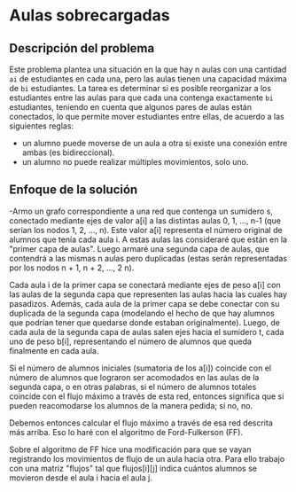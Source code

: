 # Aulas sobrecargadas

## Descripción del problema 

Este problema plantea una situación en la que hay n aulas con una cantidad `ai` de estudiantes en cada una, pero las aulas tienen una capacidad máxima de `bi` estudiantes. La tarea es determinar si es posible reorganizar a los estudiantes entre las aulas para que cada una contenga exactamente `bi` estudiantes, teniendo en cuenta que algunos pares de aulas están conectados, lo que permite mover estudiantes entre ellas, de acuerdo a las siguientes reglas: 
- un alumno puede moverse de un aula a otra si existe una conexión entre ambas (es bidireccional).
- un alumno no puede realizar múltiples movimientos, solo uno.

## Enfoque de la solución

-Armo un grafo correspondiente a una red que contenga un sumidero s, conectado mediante ejes de valor a[i] 
a las distintas aulas 0, 1, ..., n-1 (que serían los nodos 1, 2, ..., n). Este valor a[i] representa el 
número original de alumnos que tenía cada aula i. A estas aulas las consideraré que están en la "primer capa 
de aulas". Luego armaré una segunda capa de aulas, que contendrá a las mismas n aulas pero duplicadas (estas 
serán representadas por los nodos n + 1, n + 2, ..., 2 n).  

Cada aula i de la primer capa se conectará mediante ejes de peso a[i] con las aulas de la segunda capa que 
representen las aulas hacia las cuales hay pasadizos. Además, cada aula de la primer capa se debe conectar 
con su duplicada de la segunda capa (modelando el hecho de que hay alumnos que podrían tener que quedarse 
donde estaban originalmente). Luego, de cada aula de la segunda capa de aulas salen ejes hacia el sumidero t, 
cada uno de peso b[i], representando el número de alumnos que queda finalmente en cada aula. 

Si el número de alumnos iniciales (sumatoria de los a[i]) coincide con el número de alumnos que lograron ser 
acomodados en las aulas de la segunda capa, o en otras palabras, si el número de alumnos totales coincide con 
el flujo máximo a través de esta red, entonces significa que sí pueden reacomodarse los alumnos de la manera 
pedida; si no, no. 

Debemos entonces calcular el flujo máximo a través de esa red descrita más arriba. Eso lo haré con el 
algoritmo de Ford-Fulkerson (FF). 

Sobre el algoritmo de FF hice una modificación para que se vayan registrando los movimientos de flujo de un 
aula hacia otra. Para ello trabajo con una matriz "flujos" tal que flujos[i][j] indica cuántos alumnos se 
movieron desde el aula i hacia el aula j. 
